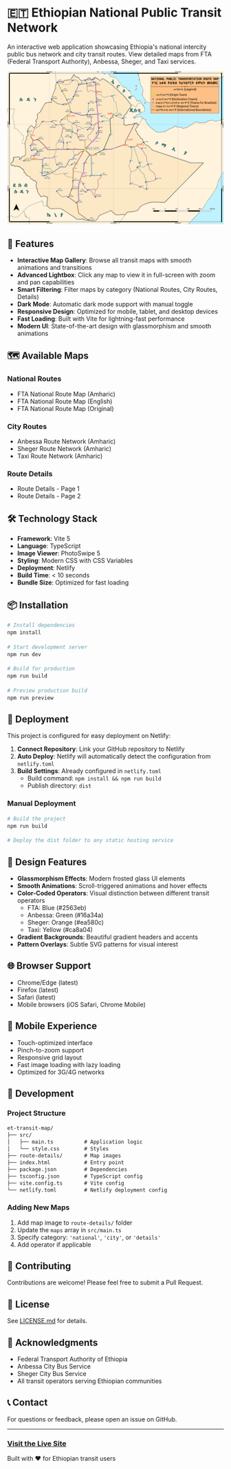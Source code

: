 # 🇪🇹 Ethiopian National Public Transit Network

An interactive web application showcasing Ethiopia's national intercity public bus network and city transit routes. View detailed maps from FTA (Federal Transport Authority), Anbessa, Sheger, and Taxi services.

![Ethiopian Public Transit Network](https://github.com/rabira-hierpa/et-transit-map/blob/master/route-details/FTA-National-Route-Map.png)

## 🚀 Features

- **Interactive Map Gallery**: Browse all transit maps with smooth animations and transitions
- **Advanced Lightbox**: Click any map to view it in full-screen with zoom and pan capabilities
- **Smart Filtering**: Filter maps by category (National Routes, City Routes, Details)
- **Dark Mode**: Automatic dark mode support with manual toggle
- **Responsive Design**: Optimized for mobile, tablet, and desktop devices
- **Fast Loading**: Built with Vite for lightning-fast performance
- **Modern UI**: State-of-the-art design with glassmorphism and smooth animations

## 🗺️ Available Maps

### National Routes

- FTA National Route Map (Amharic)
- FTA National Route Map (English)
- FTA National Route Map (Original)

### City Routes

- Anbessa Route Network (Amharic)
- Sheger Route Network (Amharic)
- Taxi Route Network (Amharic)

### Route Details

- Route Details - Page 1
- Route Details - Page 2

## 🛠️ Technology Stack

- **Framework**: Vite 5
- **Language**: TypeScript
- **Image Viewer**: PhotoSwipe 5
- **Styling**: Modern CSS with CSS Variables
- **Deployment**: Netlify
- **Build Time**: < 10 seconds
- **Bundle Size**: Optimized for fast loading

## 📦 Installation

```bash
# Install dependencies
npm install

# Start development server
npm run dev

# Build for production
npm run build

# Preview production build
npm run preview
```

## 🚀 Deployment

This project is configured for easy deployment on Netlify:

1. **Connect Repository**: Link your GitHub repository to Netlify
2. **Auto Deploy**: Netlify will automatically detect the configuration from `netlify.toml`
3. **Build Settings**: Already configured in `netlify.toml`
   - Build command: `npm install && npm run build`
   - Publish directory: `dist`

### Manual Deployment

```bash
# Build the project
npm run build

# Deploy the dist folder to any static hosting service
```

## 🎨 Design Features

- **Glassmorphism Effects**: Modern frosted glass UI elements
- **Smooth Animations**: Scroll-triggered animations and hover effects
- **Color-Coded Operators**: Visual distinction between different transit operators
  - FTA: Blue (#2563eb)
  - Anbessa: Green (#16a34a)
  - Sheger: Orange (#ea580c)
  - Taxi: Yellow (#ca8a04)
- **Gradient Backgrounds**: Beautiful gradient headers and accents
- **Pattern Overlays**: Subtle SVG patterns for visual interest

## 🌐 Browser Support

- Chrome/Edge (latest)
- Firefox (latest)
- Safari (latest)
- Mobile browsers (iOS Safari, Chrome Mobile)

## 📱 Mobile Experience

- Touch-optimized interface
- Pinch-to-zoom support
- Responsive grid layout
- Fast image loading with lazy loading
- Optimized for 3G/4G networks

## 🔧 Development

### Project Structure

```
et-transit-map/
├── src/
│   ├── main.ts          # Application logic
│   └── style.css        # Styles
├── route-details/       # Map images
├── index.html           # Entry point
├── package.json         # Dependencies
├── tsconfig.json        # TypeScript config
├── vite.config.ts       # Vite config
└── netlify.toml         # Netlify deployment config
```

### Adding New Maps

1. Add map image to `route-details/` folder
2. Update the `maps` array in `src/main.ts`
3. Specify category: `'national'`, `'city'`, or `'details'`
4. Add operator if applicable

## 🤝 Contributing

Contributions are welcome! Please feel free to submit a Pull Request.

## 📄 License

See [LICENSE.md](LICENSE.md) for details.

## 🙏 Acknowledgments

- Federal Transport Authority of Ethiopia
- Anbessa City Bus Service
- Sheger City Bus Service
- All transit operators serving Ethiopian communities

## 📞 Contact

For questions or feedback, please open an issue on GitHub.

---

### [Visit the Live Site](https://bit.ly/fta-national-map)

Built with ❤️ for Ethiopian transit users
